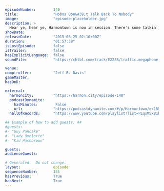 ```yaml
---
episodeNumber:        140
title:                "Hobos Don&#39;t Talk Back To Nobody"
image:                "episode-placeholder.jpg"
description: >
  Hear ye, hear ye, Harmontown is now in session. There's some talkin', there's some rappin', there's some shadow runnin'. Watch the video at Harmontown.com!
showDate:             
releaseDate:          "2015-03-25 02:10:00Z"
duration:             "01:57:38"
isLostEpisode:        false
isTrailer:            false
hasExplicitLanguage:  false
soundFile:            "https://chtbl.com/track/E2288/traffic.megaphone.fm/STA9194196176.mp3?updated=1562021477"

venue:                
comptroller:          "Jeff B. Davis"
gameMaster:           
hasDnD:               

external:
  harmonCity:         "https://harmon.city/episode-140"
  podcastDynamite:
    hasMinutes:        False
    url:              "https://podcastdynamite.com/#/p/Harmontown/e/155/140"
  hallOfRecords:      "https://www.youtube.com/playlist?list=PLqxM5x81hNOaSuDfDjQpnJrrTD4jh7ZSR"

## Example of how to add guests: ##
#guests:
#- "Guy Pancake"
#- "Lady Omelette"
#- "Kid Hashbrown"

guests:
audienceGuests:

# Generated.  Do not change:
layout:               episode
sequenceNumber:       155
hasPrevious:          True
hasNext:              True
---
```


<!-- The episode description will be rendered here -->
<!-- Add your content below here -->

